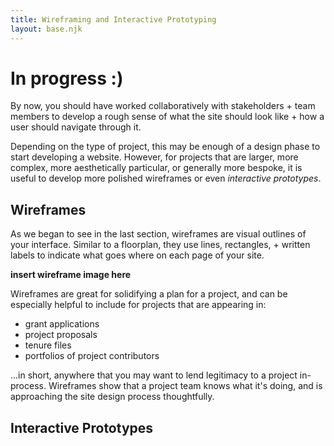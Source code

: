 ```yaml
---
title: Wireframing and Interactive Prototyping
layout: base.njk
---
```


# In progress :) 

By now, you should have worked collaboratively with stakeholders + team members to develop a rough sense of what the site should look like + how a user should navigate through it. 

Depending on the type of project, this may be enough of a design phase to start developing a website. However, for projects that are larger, more complex, more aesthetically particular, or generally more bespoke, it is useful to develop more polished wireframes or even _interactive prototypes_.

## Wireframes

As we began to see in the last section, wireframes are visual outlines of your interface. Similar to a floorplan, they use lines, rectangles, + written labels to indicate what goes where on each page of your site.

__insert wireframe image here__

Wireframes are great for solidifying a plan for a project, and can be especially helpful to include for projects that are appearing in:
- grant applications
- project proposals
- tenure files 
- portfolios of project contributors

...in short, anywhere that you may want to lend legitimacy to a project in-process. Wireframes show that a project team knows what it's doing, and is approaching the site design process thoughtfully.

## Interactive Prototypes

